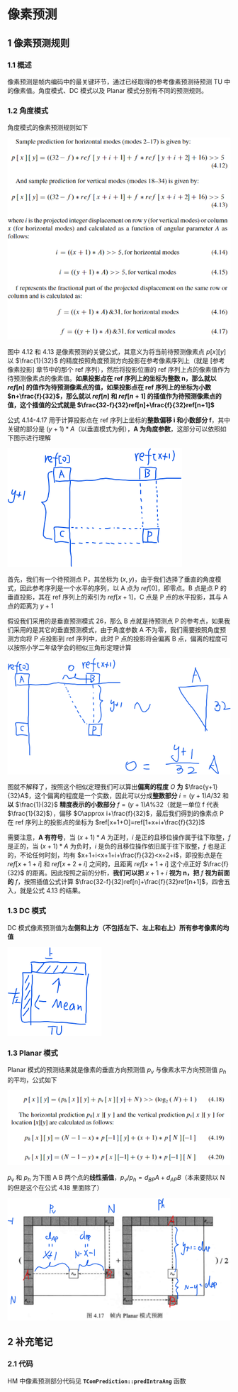 # 像素预测

## 1 像素预测规则

### 1.1 概述

像素预测是帧内编码中的最关键环节，通过已经取得的参考像素预测待预测 TU 中的像素值。角度模式、DC 模式以及 Planar 模式分别有不同的预测规则。

### 1.2 角度模式

角度模式的像素预测规则如下

![像素预测_4792916992](markdown_images/%E5%83%8F%E7%B4%A0%E9%A2%84%E6%B5%8B_4792916992.png)

图中 4.12 和 4.13 是像素预测的关键公式，其意义为将当前待预测像素点 $p[x][y]$ 以 $\frac{1}{32}$ 的精度按照角度预测方向投影在参考像素序列上（就是 [参考像素投影] 章节中的那个 ref 序列），然后将投影位置的 ref 序列上点的像素值作为待预测像素点的像素值。**如果投影点在 ref 序列上的坐标为整数 n，那么就以 $ref[n]$ 的值作为待预测像素点的值，如果投影点在 ref 序列上的坐标为小数 $n+\frac{f}{32}$，那么就以 $ref[n]$ 和 $ref[n+1]$ 的插值作为待预测像素点的值，这个插值的公式就是 $\frac{32-f}{32}ref[n]+\frac{f}{32}ref[n+1]$**

公式 4.14-4.17 用于计算投影点在 ref 序列上坐标的**整数偏移 i 和小数部分 f**，其中关键的部分是 $(y+1)*A$（以垂直模式为例），**A 为角度参数**，这部分可以依照如下图示进行理解

![像素预测_792788992](markdown_images/%E5%83%8F%E7%B4%A0%E9%A2%84%E6%B5%8B_792788992.png)

首先，我们有一个待预测点 P，其坐标为 $(x,y)$，由于我们选择了垂直的角度模式，因此参考序列是一个水平的序列，以 A 点为 $ref[0]$，即零点。B 点是点 P 的垂直投影，其在 ref 序列上的索引为 $ref[x+1]$，C 点是 P 点的水平投影，其与 A 点的距离为 $y+1$

假设我们采用的是垂直预测模式 26，那么 B 点就是待预测点 P 的参考点，如果我们采用的是其它的垂直预测模式，由于角度参数 A 不为零，我们需要按照角度预测方向将 P 点投影到 ref 序列中，此时 P 点的投影将会偏离 B 点，偏离的程度可以按照小学二年级学会的相似三角形定理计算

![像素预测_6793781248](markdown_images/%E5%83%8F%E7%B4%A0%E9%A2%84%E6%B5%8B_6793781248.png)

图就不解释了，按照这个相似定理我们可以算出**偏离的程度** $O$ **为** $\frac{y+1}{32}A$，这个偏离的程度是一个实数，因此可以分成**整数部分** $i=(y+1)A/32$ 和**以** $\frac{1}{32}$ **精度表示的小数部分** $f=(y+1)A\%32$（就是一单位 f 代表 $\frac{1}{32}$），偏移  $O\approx i+\frac{f}{32}$，最后我们得到的像素点 P 在 ref 序列上的投影点的坐标为 $ref[x+1+O]=ref[1+x+i+\frac{f}{32}]$

需要注意，**A 有符号**，当 $(x+1)*A$ 为正时，$i$ 是正的且移位操作属于往下取整，$f$ 是正的，当 $(x+1)*A$ 为负时，$i$ 是负的且移位操作依旧属于往下取整，$f$ 也是正的，不论任何时刻，均有 $x+1+i<x+1+i+\frac{f}{32}<x+2+i$，即投影点是在 $ref[x+1+i]$ 和 $ref[x+2+i]$ 之间的，且距离 $ref[x+1+i]$ 这个点正好 $\frac{f}{32}$ 的距离。因此按照之前的分析，**我们可以把** $x+1+i$ **视为 n，把** $f$ **视为前面的** $f$，按照插值公式计算 $\frac{32-f}{32}ref[n]+\frac{f}{32}ref[n+1]$，四舍五入，就是公式 4.13 的结果。

### 1.3 DC 模式

DC 模式像素预测值为**左侧和上方（不包括左下、左上和右上）所有参考像素的均值**

![像素预测_1835992064](markdown_images/%E5%83%8F%E7%B4%A0%E9%A2%84%E6%B5%8B_1835992064.png)

### 1.3 Planar 模式

Planar 模式的预测结果就是像素的垂直方向预测值 $p_v$ 与像素水平方向预测值 $p_h$ 的平均，公式如下

![像素预测_156845056](markdown_images/%E5%83%8F%E7%B4%A0%E9%A2%84%E6%B5%8B_156845056.png)

$p_v$ 和 $p_h$ 为下图 A B 两个点的**线性插值**，$p_{v}/p_{h}=d_{BP}A+d_{AP}B$（本来要除以 N 的但是这个在公式 4.18 里面除了）

![像素预测_7655854080](markdown_images/%E5%83%8F%E7%B4%A0%E9%A2%84%E6%B5%8B_7655854080.png)

## 2 补充笔记

### 2.1 代码

HM 中像素预测部分代码见 **`TComPrediction::predIntraAng`** 函数
